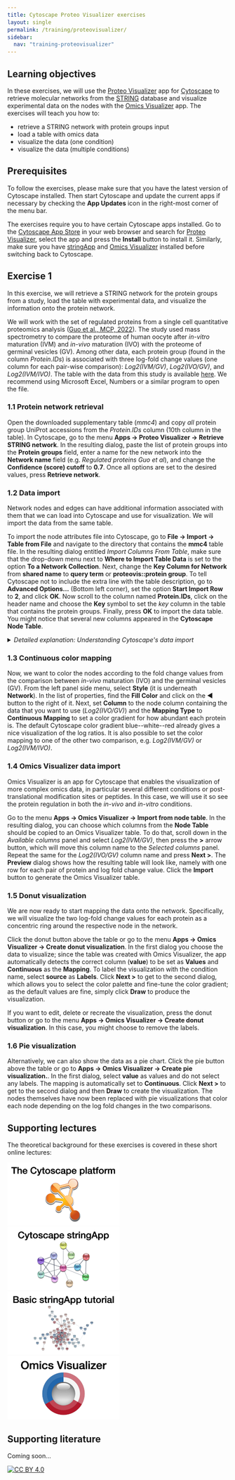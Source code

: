 ```yaml
---
title: Cytoscape Proteo Visualizer exercises
layout: single
permalink: /training/proteovisualizer/
sidebar:
  nav: "training-proteovisualizer"
---
```

## Learning objectives

In these exercises, we will use the [Proteo Visualizer](http://apps.cytoscape.org/apps/ProteoVisualizer) app for [Cytoscape](http://cytoscape.org/) to retrieve molecular networks from the [STRING](https://string-db.org/) database and visualize experimental data on the nodes with the [Omics Visualizer](http://apps.cytoscape.org/apps/omicsvisualizer) app. The exercises will teach you how to:

* retrieve a STRING network with protein groups input
* load a table with omics data
* visualize the data (one condition)
* visualize the data (multiple conditions)

## Prerequisites

To follow the exercises, please make sure that you have the latest version of Cytoscape installed. Then start Cytoscape and update the current apps if necessary by checking the **App Updates** icon in the right-most corner of the menu bar. 

The exercises require you to have certain Cytoscape apps installed. Go to the [Cytoscape App Store](https://apps.cytoscape.org/) in your web browser and search for [Proteo Visualizer](http://apps.cytoscape.org/apps/ProteoVisualizer), select the app and press the **Install** button to install it. Similarly, make sure you have [stringApp](https://apps.cytoscape.org/apps/stringApp) and [Omics Visualizer](http://apps.cytoscape.org/apps/OmicsVisualizer) installed before switching back to Cytoscape.

## Exercise 1

In this exercise, we will retrieve a STRING network for the protein groups from a study, load the table with experimental data, and visualize the information onto the protein network.

We will work with the set of regulated proteins from a single cell quantitative proteomics analysis ([Guo et al., MCP, 2022](https://www.mcponline.org/article/S1535-9476(22)00075-5/fulltext)). The study used mass spectrometry to compare the proteome of human oocyte after *in-vitro* maturation (IVM) and *in-vivo* maturation (IVO) with the proteome of germinal vesicles (GV). Among other data, each protein group (found in the column *Protein.IDs*) is associated with three log-fold change values (one column for each pair-wise comparison): *Log2(IVM/GV)*, *Log2(IVO/GV)*, and *Log2(IVM/IVO)*. The table with the data from this study is available [here](https://www.mcponline.org/cms/10.1016/j.mcpro.2022.100267/attachment/4d014d61-3595-4578-a69e-b84787eccd7e/mmc4.xlsx). We recommend using Microsoft Excel, Numbers or a similar program to open the file. 

### 1.1 Protein network retrieval

Open the downloaded supplementary table (*mmc4*) and copy *all* protein group UniProt accessions from the *Protein.IDs* column (10th column in the table). In Cytoscape, go to the menu **Apps → Proteo Visualizer → Retrieve STRING network**. In the resulting dialog, paste the list of protein groups into the **Protein groups** field, enter a name for the new network into the **Network name** field (e.g. *Regulated proteins Guo et al*), and change the **Confidence (score) cutoff** to **0.7**. Once all options are set to the desired values, press **Retrieve network**.


### 1.2 Data import

Network nodes and edges can have additional information associated with them that we can load into Cytoscape and use for visualization. We will import the data from the same table.

To import the node attributes file into Cytoscape, go to **File → Import → Table from File** and navigate to the directory that contains the **mmc4** table file. In the resulting dialog entitled *Import Columns From Table*, make sure that the drop-down menu next to **Where to Import Table Data** is set to the option **To a Network Collection**. Next, change the **Key Column for Network** from **shared name** to **query term** or **proteovis::protein group**. To tell Cytoscape not to include the extra line with the table description, go to **Advanced Options...** (Bottom left corner), set the option **Start Import Row** to **2**, and click **OK**. Now scroll to the column named **Protein.IDs**, click on the header name and choose the **Key** symbol to set the *key* column in the table that contains the protein groups. Finally, press **OK** to import the data table. You might notice that several new columns appeared in the **Cytoscape Node Table**. 

<details>
<summary><em>Detailed explanation: Understanding Cytoscape's data import</em></summary>

<p>The preview in the bottom of the import dialog will show how the file is interpreted given the current settings and will update automatically when you change them. To change the default interpretation of a column, click the arrow in its column heading. For example, you can decide whether the column is imported or not by changing the <strong>Meaning</strong> of the column (hover over each symbol with the mouse to see what they mean). This column-specific dialog will also allow you to change the column name and type.</p>

<p>Another important part is that you need to map unique identifiers between the entries in the data and the nodes in the network. The key point of this is to identify which nodes in the network are equivalent to which entries in the table. This enables mapping of data values into visual properties like Fill Color and Shape. This kind of mapping is typically done by comparing the unique identifier for each node (Key Column for Network) with the unique identifier for each data row in the table (marked with key symbol).</p>

<p>The <strong>Key Column for Network</strong> can be changed using a drop-down menu and allows you to set the node attribute column that is to be used as key to map to. In this case it is <strong>query term</strong> because this attribute contains the UniProt accession numbers you entered when retrieving the network. You can also change the Key by pressing the key button for the column that is to be used as key for mapping values in the dataset. In this case it is the first column in the table called UniProt, from where you copied the identifiers.</p>

<p>If there is a match between the value of a Key in the dataset and the value the Key Column for Network field in the network, all attribute–value pairs associated with the element in the dataset are assigned to the matching node in the network. You will find the imported columns at the end of the Node Table.</p>
</details>


### 1.3 Continuous color mapping

Now, we want to color the nodes according to the fold change values from the comparison between *in-vivo* maturation (IVO) and the germinal vesicles (GV). From the left panel side menu, select **Style** (it is underneath **Network**). In the list of properties, find the **Fill Color** and click on the **◀** button to the right of it. Next, set **Column** to the node column containing the data that you want to use (*Log2(IVO/GV)*) and the **Mapping Type** to **Continuous Mapping** to set a color gradient for how abundant each protein is. The default Cytoscape color gradient blue--white--red already gives a nice visualization of the log ratios. It is also possible to set the color mapping to one of the other two comparison, e.g. *Log2(IVM/GV)* or *Log2(IVM/IVO)*. 


### 1.4 Omics Visualizer data import

Omics Visualizer is an app for Cytoscape that enables the visualization of more complex omics data, in particular several different conditions or post-translational modification sites or peptides. In this case, we will use it so see the protein regulation in both the *in-vivo* and *in-vitro* conditions. 

Go to the menu **Apps → Omics Visualizer → Import from node table**. In the resulting dialog, you can choose which columns from the **Node Table** should be copied to an Omics Visualizer table. To do that, scroll down in the *Available columns* panel and select *Log2(IVM/GV)*, then press the **>** arrow button, which will move this column name to the *Selected columns* panel. Repeat the same for the *Log2(IVO/GV)* column name and press **Next >**. The **Preview** dialog shows how the resulting table will look like, namely with one row for each pair of protein and log fold change value. Click the **Import** button to generate the Omics Visualizer table. 

### 1.5 Donut visualization

We are now ready to start mapping the data onto the network. Specifically, we will visualize the two log-fold change values for each protein as a concentric ring around the respective node in the network.

Click the donut button above the table or go to the menu **Apps → Omics Visualizer → Create donut visualization**. In the first dialog you choose the data to visualize; since the table was created with Omics Visualizer, the app automatically detects the correct column (**value**) to be set as **Values** and **Continuous** as the **Mapping**. To label the visualization with the condition name, select **source** as **Labels**. Click **Next >** to get to the second dialog, which allows you to select the color palette and fine-tune the color gradient; as the default values are fine, simply click **Draw** to produce the visualization. 

If you want to edit, delete or recreate the visualization, press the donut button or go to the menu **Apps → Omics Visualizer → Create donut visualization**. In this case, you might choose to remove the labels. 


### 1.6 Pie visualization

Alternatively, we can also show the data as a pie chart. Click the pie button above the table or go to **Apps → Omics Visualizer → Create pie visualization.**. In the first dialog, select **value** as values and do not select any labels. The mapping is automatically set to **Continuous**. Click **Next >** to get to the second dialog and then **Draw** to create the visualization. The nodes themselves have now been replaced with pie visualizations that color each node depending on the log fold changes in the two comparisons.


## Supporting lectures

The theoretical background for these exercises is covered in these short online lectures:

[![Cytoscape](training_cytoscape.png)](https://youtu.be/Ohf9IPUJ82w)
[![stringApp](training_stringapp.png)](https://youtu.be/MXmzXxNqmnI)
[![stringApp tutorial](training_stringapp_tutorial.png)](https://youtu.be/kRQyPDMF_8k)
[![Omics Visualizer](training_omicsvisualizer.png)](https://youtu.be/-O1m0T6WdrA)

## Supporting literature

Coming soon... 

[![CC BY 4.0](https://i.creativecommons.org/l/by/4.0/88x31.png)](https://creativecommons.org/licenses/by/4.0/)
